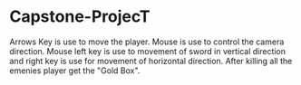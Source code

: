 # Capstone-ProjecT
Arrows Key is use to move the player.
Mouse is use to control the camera direction.
Mouse left key is use to movement of sword in vertical direction and right key is use for movement of horizontal direction.
After killing all the emenies player get the "Gold Box".

